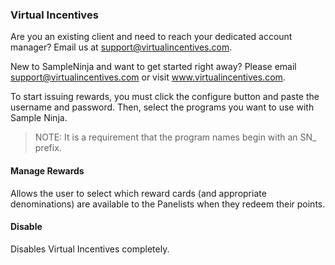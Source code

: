 ### Virtual Incentives

Are you an existing client and need to reach your dedicated account manager? Email us at support@virtualincentives.com.

New to SampleNinja and want to get started right away? Please email support@virtualincentives.com or visit www.virtualincentives.com.

To start issuing rewards, you must click the configure button and paste the username and password. Then, select the programs you want to use with Sample Ninja.

> NOTE: It is a requirement that the program names begin with an SN_ prefix.

#### Manage Rewards

Allows the user to select which reward cards (and appropriate denominations) are available to the Panelists when they redeem their points.

#### Disable

Disables Virtual Incentives completely.
